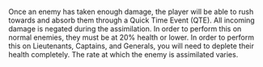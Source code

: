 Once an enemy has taken enough damage, the player will be able to rush towards and absorb them through a Quick Time Event (QTE). All incoming damage is negated during the assimilation. In order to perform this on normal enemies, they must be at 20% health or lower. In order to perform this on Lieutenants, Captains, and Generals, you will need to deplete their health completely. The rate at which the enemy is assimilated varies.
